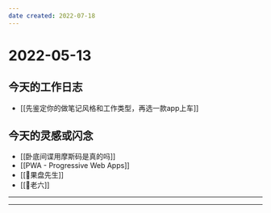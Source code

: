 ```yaml
---
date created: 2022-07-18
---
```


# 2022-05-13

## 今天的工作日志

- [[先鉴定你的做笔记风格和工作类型，再选一款app上车]]

## 今天的灵感或闪念

- [[卧底间谍用摩斯码是真的吗]]
- [[PWA - Progressive Web Apps]]
- [[🐤果盘先生]]
- [[🐤老六]]
---
---
